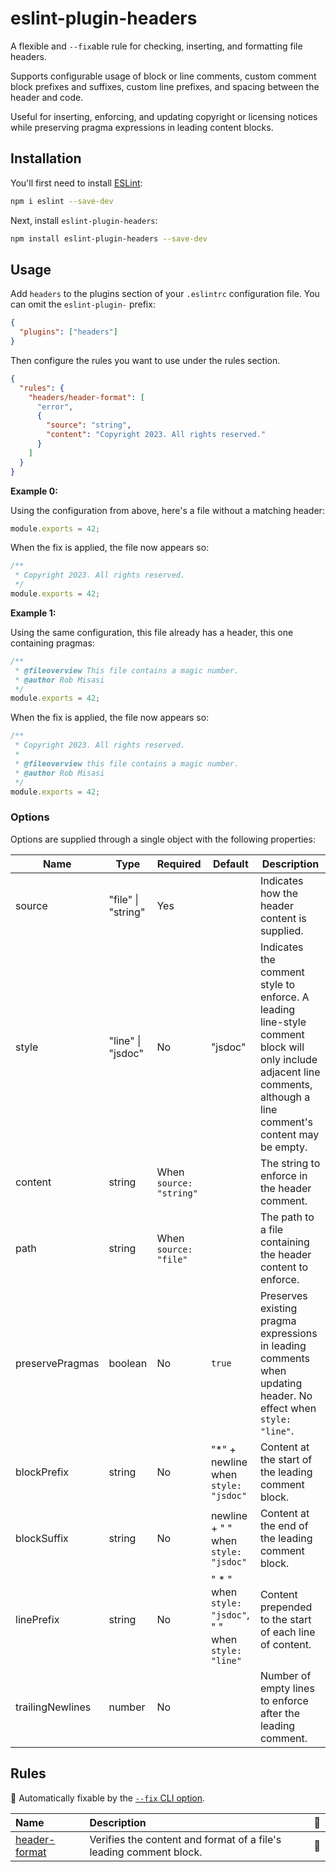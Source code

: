 # eslint-plugin-headers

A flexible and `--fix`able rule for checking, inserting, and formatting file
headers.

Supports configurable usage of block or line comments, custom comment block
prefixes and suffixes, custom line prefixes, and spacing between the header
and code.

Useful for inserting, enforcing, and updating copyright or licensing notices
while preserving pragma expressions in leading content blocks.

## Installation

You'll first need to install [ESLint](https://eslint.org/):

```sh
npm i eslint --save-dev
```

Next, install `eslint-plugin-headers`:

```sh
npm install eslint-plugin-headers --save-dev
```

## Usage

Add `headers` to the plugins section of your `.eslintrc` configuration file. You can omit the `eslint-plugin-` prefix:

```json
{
  "plugins": ["headers"]
}
```

Then configure the rules you want to use under the rules section.

```json
{
  "rules": {
    "headers/header-format": [
      "error",
      {
        "source": "string",
        "content": "Copyright 2023. All rights reserved."
      }
    ]
  }
}
```

**Example 0:**

Using the configuration from above, here's a file without a matching header:

```js
module.exports = 42;
```

When the fix is applied, the file now appears so:

```js
/**
 * Copyright 2023. All rights reserved.
 */
module.exports = 42;
```

**Example 1:**

Using the same configuration, this file already has a header, this one containing pragmas:

```js
/**
 * @fileoverview This file contains a magic number.
 * @author Rob Misasi
 */
module.exports = 42;
```

When the fix is applied, the file now appears so:

```js
/**
 * Copyright 2023. All rights reserved.
 *
 * @fileoverview this file contains a magic number.
 * @author Rob Misasi
 */
module.exports = 42;
```

### Options

Options are supplied through a single object with the following properties:

| Name             | Type               | Required                | Default                                                | Description                                                                                                                                                          |
| ---------------- | ------------------ | ----------------------- | ------------------------------------------------------ | -------------------------------------------------------------------------------------------------------------------------------------------------------------------- |
| source           | "file" \| "string" | Yes                     |                                                        | Indicates how the header content is supplied.                                                                                                                        |
| style            | "line" \| "jsdoc"  | No                      | "jsdoc"                                                | Indicates the comment style to enforce. A leading line-style comment block will only include adjacent line comments, although a line comment's content may be empty. |
| content          | string             | When `source: "string"` |                                                        | The string to enforce in the header comment.                                                                                                                         |
| path             | string             | When `source: "file"`   |                                                        | The path to a file containing the header content to enforce.                                                                                                         |
| preservePragmas  | boolean            | No                      | `true`                                                 | Preserves existing pragma expressions in leading comments when updating header. No effect when `style: "line"`.                                                      |
| blockPrefix      | string             | No                      | "\*" + newline when `style: "jsdoc"`                   | Content at the start of the leading comment block.                                                                                                                   |
| blockSuffix      | string             | No                      | newline + " " when `style: "jsdoc"`                    | Content at the end of the leading comment block.                                                                                                                     |
| linePrefix       | string             | No                      | " \* " when `style: "jsdoc"`, " " when `style: "line"` | Content prepended to the start of each line of content.                                                                                                              |
| trailingNewlines | number             | No                      |                                                        | Number of empty lines to enforce after the leading comment.                                                                                                          |

## Rules

<!-- begin auto-generated rules list -->

🔧 Automatically fixable by the [`--fix` CLI option](https://eslint.org/docs/user-guide/command-line-interface#--fix).

| Name                                         | Description                                                        | 🔧  |
| :------------------------------------------- | :----------------------------------------------------------------- | :-- |
| [header-format](docs/rules/header-format.md) | Verifies the content and format of a file's leading comment block. | 🔧  |

<!-- end auto-generated rules list -->
